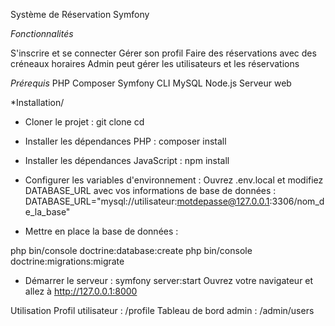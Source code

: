 Système de Réservation Symfony

_Fonctionnalités_

S'inscrire et se connecter
Gérer son profil
Faire des réservations avec des créneaux horaires
Admin peut gérer les utilisateurs et les réservations

_Prérequis_
PHP
Composer
Symfony CLI
MySQL
Node.js
Serveur web

\*Installation/

- Cloner le projet :
  git clone <url-du-repo>
  cd <dossier-du-projet>

- Installer les dépendances PHP :
  composer install

- Installer les dépendances JavaScript :
  npm install

- Configurer les variables d'environnement :
  Ouvrez .env.local et modifiez DATABASE_URL avec vos informations de base de données :
  DATABASE_URL="mysql://utilisateur:motdepasse@127.0.0.1:3306/nom_de_la_base"

- Mettre en place la base de données :

php bin/console doctrine:database:create
php bin/console doctrine:migrations:migrate

- Démarrer le serveur :
  symfony server:start
  Ouvrez votre navigateur et allez à http://127.0.0.1:8000

Utilisation
Profil utilisateur : /profile
Tableau de bord admin : /admin/users
